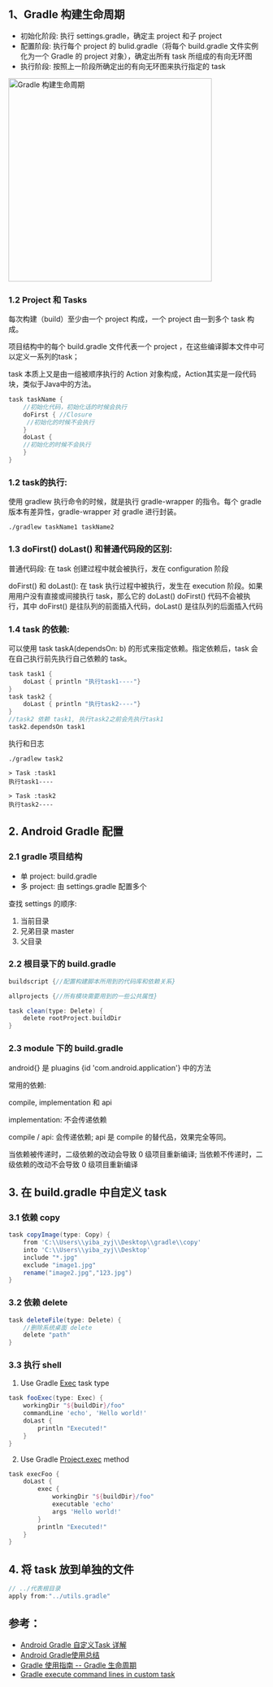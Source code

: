 ## 1、Gradle 构建生命周期

- 初始化阶段: 执行 settings.gradle，确定主 project 和⼦ project 
- 配置阶段: 执⾏每个 project 的 bulid.gradle（将每个 build.gradle 文件实例化为一个 Gradle 的 project 对象），确定出所有 task 所组成的有向无环图
- 执行阶段: 按照上一阶段所确定出的有向⽆环图来执行指定的 task

<img width="400" alt="Gradle 构建生命周期" src="https://user-images.githubusercontent.com/17560388/183627888-cba4352d-c45b-41c8-8b42-cbc77688b37b.png">

### 1.2 Project 和 Tasks

每次构建（build）至少由一个 project 构成，一个 project 由一到多个 task 构成。

项目结构中的每个 build.gradle 文件代表一个 project ，在这些编译脚本文件中可以定义一系列的task；

task 本质上又是由一组被顺序执行的 Action 对象构成，Action其实是一段代码块，类似于Java中的方法。

```groovy
task taskName { 
    //初始化代码，初始化话的时候会执行
    doFirst { //Closure
     //初始化的时候不会执行
    }
    doLast {
    //初始化的时候不会执行
    }
}
```
### 1.2 task的执行: 

使用 gradlew 执行命令的时候，就是执行 gradle-wrapper 的指令。每个 gradle 版本有差异性，gradle-wrapper 对 gradle 进行封装。

```shell
./gradlew taskName1 taskName2
```
### 1.3 doFirst() doLast() 和普通代码段的区别:

普通代码段: 在 task 创建过程中就会被执行，发在 configuration 阶段

doFirst() 和 doLast(): 在 task 执⾏过程中被执行，发⽣在 execution 阶段。如果⽤用户没有直接或间接执⾏ task，那么它的 doLast() doFirst() 代码不会被执行，其中 doFirst() 是往队列的前⾯插入代码，doLast() 是往队列的后面插⼊代码

### 1.4 task 的依赖:

可以使⽤ task taskA(dependsOn: b) 的形式来指定依赖。指定依赖后，task 会在⾃⼰执行前先执行⾃己依赖的 task。
```groovy
task task1 {
    doLast { println "执行task1----"}
}
task task2 {
    doLast { println "执行task2----"}
}
//task2 依赖 task1, 执行task2之前会先执行task1
task2.dependsOn task1
```

执行和日志

```shell
./gradlew task2

> Task :task1
执行task1----

> Task :task2
执行task2----
```

## 2. Android Gradle 配置
 
### 2.1 gradle 项⽬结构

- 单 project: build.gradle
- 多 project: 由 settings.gradle 配置多个 
 
查找 settings 的顺序:

1. 当前⽬录
2. 兄弟目录 master 
3. ⽗目录

### 2.2 根目录下的 build.gradle

```groovy
buildscript {//配置构建脚本所用到的代码库和依赖关系}

allprojects {//所有模块需要用到的一些公共属性}

task clean(type: Delete) {
    delete rootProject.buildDir
}
```

### 2.3 module 下的 build.gradle

android{} 是 pluagins {id 'com.android.application'} 中的方法 

常用的依赖:

compile, implementation 和 api

implementation: 不会传递依赖

compile / api: 会传递依赖; api 是 compile 的替代品，效果完全等同。

当依赖被传递时，⼆级依赖的改动会导致 0 级项⽬重新编译;
当依赖不传递时，⼆级依赖的改动不会导致 0 级项⽬重新编译


## 3. 在 build.gradle 中自定义 task

### 3.1 依赖 copy
```groovy
task copyImage(type: Copy) {
    from 'C:\\Users\\yiba_zyj\\Desktop\\gradle\\copy'
    into 'C:\\Users\\yiba_zyj\\Desktop'
    include "*.jpg"
    exclude "image1.jpg"
    rename("image2.jpg","123.jpg")
}
```
### 3.2 依赖 delete
```groovy
task deleteFile(type: Delete) {
    //删除系统桌面 delete 
    delete "path"
}
```
### 3.3 执行 shell

1. Use Gradle [Exec](https://docs.gradle.org/current/dsl/org.gradle.api.tasks.Exec.html) task type
```groovy
task fooExec(type: Exec) {
    workingDir "${buildDir}/foo"
    commandLine 'echo', 'Hello world!'
    doLast {
        println "Executed!"
    }
}
```
2. Use Gradle [Project.exec](https://docs.gradle.org/current/javadoc/org/gradle/api/Project.html#exec-groovy.lang.Closure-) method
```groovy
task execFoo {
    doLast {
        exec {
            workingDir "${buildDir}/foo"
            executable 'echo'
            args 'Hello world!'
        }
        println "Executed!"
    }
}
```

## 4. 将 task 放到单独的文件

```groovy
// ../代表根目录
apply from:"../utils.gradle"
```

## 参考：
- [Android Gradle 自定义Task 详解](https://blog.csdn.net/zhaoyanjun6/article/details/76408024)
- [Android Gradle使用总结](https://blog.csdn.net/zhaoyanjun6/article/details/77678577)
- [Gradle 使用指南 -- Gradle 生命周期](https://www.heqiangfly.com/2016/03/18/development-tool-gradle-lifecycle/)
- [Gradle execute command lines in custom task](https://stackoverflow.com/questions/38250735/gradle-execute-command-lines-in-custom-task)
